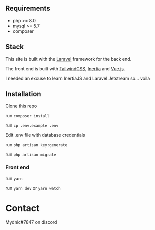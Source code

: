 ## Requirements

- php >= 8.0
- mysql >= 5.7
- composer

## Stack

This site is built with the [Laravel](https://laravel.com/) framework for the back end.

The front end is built with [TailwindCSS](https://tailwindcss.com/), [Inertia](https://inertiajs.com/) and [Vue.js](https://vuejs.org/).

I needed an excuse to learn InertiaJS and Laravel Jetstream so... voila

## Installation

Clone this repo

run `composer install`

run `cp .env.example .env`

Edit .env file with database credentials

run `php artisan key:generate`

run `php artisan migrate`

### Front end

run `yarn`

run `yarn dev` or `yarn watch`

# Contact

Mydnic#7847 on discord
